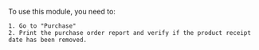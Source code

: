 To use this module, you need to:

    1. Go to "Purchase"
    2. Print the purchase order report and verify if the product receipt date has been removed.
